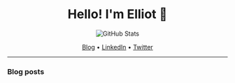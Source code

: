 <h1 align="center">Hello! I'm Elliot 👋</h3>

<p align="center">
  <img src="https://github-readme-stats.vercel.app/api?username=denolfe&show_icons=true&count_private=true&text_color=24292e&icon_color=24292e&title_color=24292e&hide_border=true&include_all_commits=true&hide_title=true" alt="GitHub Stats">
</p>

<p align="center">
  <a href="https://elliotdenolf.com">Blog</a> •
  <a href="https://www.linkedin.com/in/elliotdenolf">LinkedIn</a> •
  <a href="http://twitter.com/elliothimself">Twitter</a>
</p>

---

### Blog posts

<!--START_SECTION:posts-->
<!--END_SECTION:posts-->